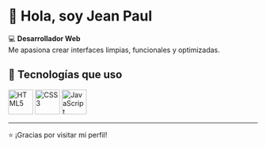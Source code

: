 # 👋 Hola, soy Jean Paul  

💻 **Desarrollador Web**  
Me apasiona crear interfaces limpias, funcionales y optimizadas.  

## 🚀 Tecnologías que uso  
<p align="left">
  <img src="https://cdn.jsdelivr.net/gh/devicons/devicon/icons/html5/html5-original.svg" alt="HTML5" width="50" height="50"/>
  <img src="https://cdn.jsdelivr.net/gh/devicons/devicon/icons/css3/css3-original.svg" alt="CSS3" width="50" height="50"/>
  <img src="https://cdn.jsdelivr.net/gh/devicons/devicon/icons/javascript/javascript-original.svg" alt="JavaScript" width="50" height="50"/>
</p>

---

⭐️ ¡Gracias por visitar mi perfil!  
